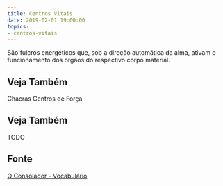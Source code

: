 ```yaml
---
title: Centros Vitais
date: 2019-02-01 19:00:00
topics:
- centros-vitais
---
```


São fulcros energéticos que, sob a direção automática da alma, ativam o
funcionamento dos órgãos do respectivo corpo material. 

## Veja Também
Chacras
Centros de Força

## Veja Também
TODO

## Fonte
[O Consolador - Vocabulário](http://www.oconsolador.com.br/linkfixo/vocabulario/principal.html)


